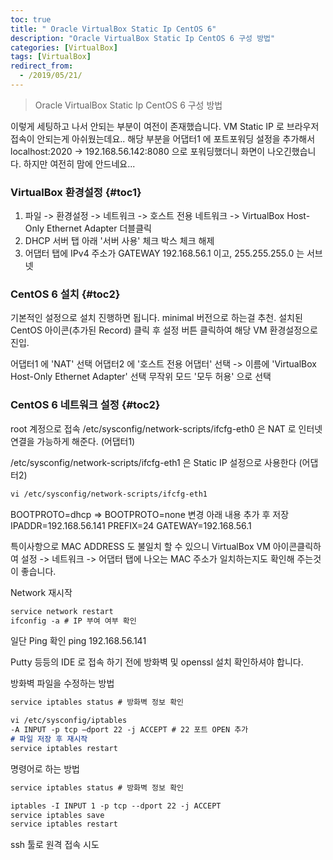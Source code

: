 ```yaml
---
toc: true
title: " Oracle VirtualBox Static Ip CentOS 6"
description: "Oracle VirtualBox Static Ip CentOS 6 구성 방법"
categories: [VirtualBox]
tags: [VirtualBox]
redirect_from:
  - /2019/05/21/
---
```


> Oracle VirtualBox Static Ip CentOS 6 구성 방법

이렇게 세팅하고 나서 안되는 부분이 여전이 존재했습니다.
VM Static IP 로 브라우저 접속이 안되는게 아쉬웠는데요..
해당 부분을 어댑터1 에 포트포워딩 설정을 추가해서 localhost:2020 -> 192.168.56.142:8080 으로 포워딩했더니
화면이 나오긴했습니다. 하지만 여전히 맘에 안드네요...

### VirtualBox 환경설정 {#toc1}

1. 파일 -> 환경설정 -> 네트워크 -> 호스트 전용 네트워크 -> VirtualBox Host-Only Ethernet Adapter 더블클릭
2. DHCP 서버 탭 아래 '서버 사용' 체크 박스 체크 해제
3. 어댑터 탭에 IPv4 주소가 GATEWAY 192.168.56.1 이고, 255.255.255.0 는 서브넷

### CentOS 6 설치 {#toc2}

기본적인 설정으로 설치 진행하면 됩니다. minimal 버전으로 하는걸 추천.
설치된 CentOS 아이콘(추가된 Record) 클릭 후 설정 버튼 클릭하여 해당 VM 환경설정으로 진입.

어댑터1 에 'NAT' 선택
어댑터2 에 '호스트 전용 어댑터' 선택 -> 이름에 'VirtualBox Host-Only Ethernet Adapter' 선택
무작위 모드 '모두 허용' 으로 선택

### CentOS 6 네트워크 설정 {#toc2}

root 계정으로 접속
/etc/sysconfig/network-scripts/ifcfg-eth0 은 NAT 로 인터넷 연결을 가능하게 해준다. (어댑터1)

/etc/sysconfig/network-scripts/ifcfg-eth1 은 Static IP 설정으로 사용한다 (어댑터2)

```md
vi /etc/sysconfig/network-scripts/ifcfg-eth1
```

BOOTPROTO=dhcp => BOOTPROTO=none 변경
아래 내용 추가 후 저장
IPADDR=192.168.56.141
PREFIX=24
GATEWAY=192.168.56.1

특이사항으로 MAC ADDRESS 도 불일치 할 수 있으니 VirtualBox VM 아이콘클릭하여 설정 -> 네트워크 -> 어댑터 탭에 나오는 MAC 주소가 일치하는지도 확인해
주는것이 좋습니다.

Network 재시작

```md
service network restart
ifconfig -a # IP 부여 여부 확인
```

일단 Ping 확인
ping 192.168.56.141

Putty 등등의 IDE 로 접속 하기 전에 방화벽 및 openssl 설치 확인하셔야 합니다.

방화벽 파일을 수정하는 방법

```md
service iptables status # 방화벽 정보 확인

vi /etc/sysconfig/iptables
-A INPUT -p tcp –dport 22 -j ACCEPT # 22 포트 OPEN 추가
# 파일 저장 후 재시작
service iptables restart
```

명령어로 하는 방법

```md
service iptables status # 방화벽 정보 확인

iptables -I INPUT 1 -p tcp --dport 22 -j ACCEPT 
service iptables save 
service iptables restart
```

ssh 툴로 원격 접속 시도

[^1]: This is a footnote.

[kramdown]: https://kramdown.gettalong.org/
[My Blog]: https://marindie.github.io
